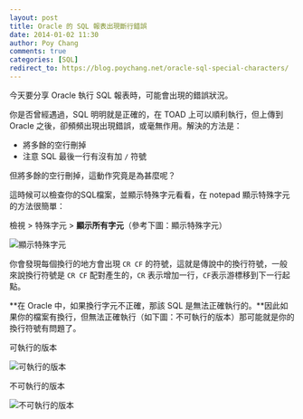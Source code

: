 ```yaml
---
layout: post
title: Oracle 的 SQL 報表出現斷行錯誤
date: 2014-01-02 11:30
author: Poy Chang
comments: true
categories: [SQL]
redirect_to: https://blog.poychang.net/oracle-sql-special-characters/
---
```


今天要分享 Oracle 執行 SQL 報表時，可能會出現的錯誤狀況。

你是否曾經遇過，SQL 明明就是正確的，在 TOAD 上可以順利執行，但上傳到 Oracle 之後，卻頻頻出現出現錯誤，或毫無作用。解決的方法是：

* 將多餘的空行刪掉
* 注意 SQL 最後一行有沒有加 `/` 符號

但將多餘的空行刪掉，這動作究竟是為甚麼呢？

這時候可以檢查你的SQL檔案，並顯示特殊字元看看，在 notepad 顯示特殊字元的方法很簡單：

檢視 > 特殊字元 > **顯示所有字元**（參考下圖：顯示特殊字元）

![顯示特殊字元](http://i.imgur.com/9Jf6bpi.jpg)

你會發現每個換行的地方會出現 `CR CF` 的符號，這就是傳說中的換行符號，一般來說換行符號是 `CR CF` 配對產生的，`CR` 表示增加一行，`CF`表示游標移到下一行起點。

**在 Oracle 中，如果換行字元不正確，那該 SQL 是無法正確執行的。**因此如果你的檔案有換行，但無法正確執行（如下圖：不可執行的版本）那可能就是你的換行符號有問題了。

可執行的版本

![可執行的版本](http://i.imgur.com/oDX1swo.jpg)

不可執行的版本

![不可執行的版本](http://i.imgur.com/YEVDqJf.jpg)
